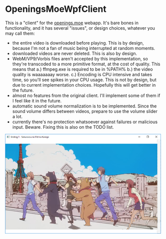 OpeningsMoeWpfClient
====================

This is a "client" for the [openings.moe](http://openings.moe/hub) webapp. It's bare bones in functionality, and it has several "issues", or design choices, whatever you may call them:

- the entire video is downloaded before playing. This is by design, because I'm not a fan of music being interrupted at random moments. 
- downloaded videos are never deleted. This is also by design.
- WebM/VP9/Vorbis files aren't accepted by this implementation, so they're transcoded to a more primitive format, at the cost of quality. This means that a.) ffmpeg.exe is required to be in %PATH% b.) the video quality is waaaaaaay worse. c.) Encoding is CPU intensive and takes time, so you'll see spikes in your CPU usage. This is not by design, but due to current implementation choices. Hopefully this will get better in the future.
- almost no features from the original client. I'll implement some of them if I feel like it in the future.
- automatic sound volume normalization is to be implemented. Since the sound volume differs between videos, prepare to use the volume slider a lot.
- currently there's no protection whatsoever against failures or malicious input. Beware. Fixing this is also on the TODO list.

![Screen 1](docs/screen1.png)